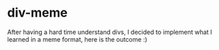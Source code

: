 # div-meme
After having a hard time understand divs, I decided to implement what I learned in a meme format, here is the outcome :)
